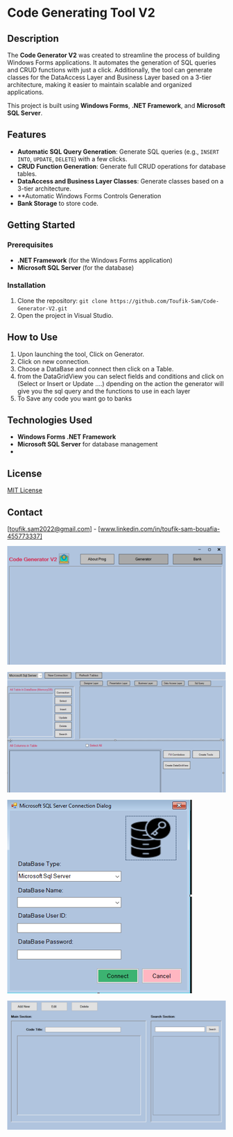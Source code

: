 # Code Generating Tool V2

## Description
The **Code Generator V2** was created to streamline the process of building Windows Forms applications. It automates the generation of SQL queries and CRUD functions with just a click. Additionally, the tool can generate classes for the DataAccess Layer and Business Layer based on a 3-tier architecture, making it easier to maintain scalable and organized applications. 

This project is built using **Windows Forms**, **.NET Framework**, and **Microsoft SQL Server**.

## Features
- **Automatic SQL Query Generation**: Generate SQL queries (e.g., `INSERT INTO`, `UPDATE`, `DELETE`) with a few clicks.
- **CRUD Function Generation**: Generate full CRUD operations for database tables.
- **DataAccess and Business Layer Classes**: Generate classes based on a 3-tier architecture.
- **Automatic Windows Forms Controls Generation
- **Bank Storage** to store code.
  
## Getting Started

### Prerequisites
- **.NET Framework** (for the Windows Forms application)
- **Microsoft SQL Server** (for the database)
  
### Installation
1. Clone the repository: `git clone https://github.com/Toufik-Sam/Code-Generator-V2.git`
2. Open the project in Visual Studio.

## How to Use
1. Upon launching the tool, Click on Generator.
2. Click on new connection.
3. Choose a DataBase and connect then click on a Table.
4. from the DataGridView you can select fields and conditions and click on (Select or Insert or Update ....) dpending on the action
   the generator will give you the sql query and the functions to use in each layer
6. To Save any code you want go to banks

## Technologies Used
- **Windows Forms .NET Framework**
- **Microsoft SQL Server** for database management
- 
## License
[MIT License](LICENSE)

## Contact
[toufik.sam2022@gmail.com] - [www.linkedin.com/in/toufik-sam-bouafia-455773337]



![image alt](https://github.com/Toufik-Sam/Code-Generator-V2/blob/bb40c83d484bb186c0be62c74f84487c0a403202/screenshotMain.PNG)

![image alt](https://github.com/Toufik-Sam/Code-Generator-V2/blob/bb40c83d484bb186c0be62c74f84487c0a403202/screenshotGenerator.PNG)

![image alt](https://github.com/Toufik-Sam/Code-Generator-V2/blob/bb40c83d484bb186c0be62c74f84487c0a403202/screenshotConnection.PNG)

![image alt](https://github.com/Toufik-Sam/Code-Generator-V2/blob/bb40c83d484bb186c0be62c74f84487c0a403202/screenshotBank.PNG)

